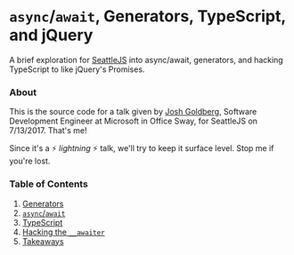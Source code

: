 # `async`/`await`, Generators, TypeScript, and jQuery

A brief exploration for [SeattleJS](https://github.com/seattlejs/seattlejs) into async/await, generators, and hacking TypeScript to like jQuery's Promises.

### About

This is the source code for a talk given by [Josh Goldberg](http://joshuakgoldberg.com), Software Development Engineer at Microsoft in Office Sway, for SeattleJS on 7/13/2017.
That's me!

Since it's a :zap: _lightning_ :zap: talk, we'll try to keep it surface level.
Stop me if you're lost.

### Table of Contents

1. [Generators](./1.%20Generators.md)
2. [`async`/`await`](./2.%20async-await.md)
3. [TypeScript](./3.%20TypeScript.md)
4. [Hacking the `__awaiter`](./4.%20Hacking%20the%20awaiter.md)
5. [Takeaways](./5.%20Takeaways.md)
